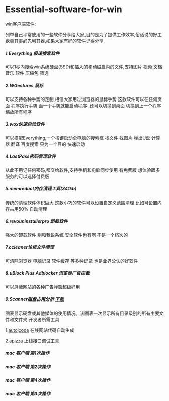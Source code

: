 # Essential-software-for-win
win客户端软件:

​	列举自己平常使用的一些软件分享给大家,目的是为了提供工作效率,俗话说的好工欲善其事必先利其器,如果大家有好的软件记得分享.

##### 1.Everything 极速搜索软件

可以1秒内搜索win系统硬盘(SSD)和插入的移动磁盘内的文件,支持图片 视频 文档  音乐 软件 压缩包 筛选

##### 2.WGestures 鼠标 

可以支持各种手势的定制,相信大家用过浏览器的鼠标手势 这款软件可以在任何页面 程序执行手势  画一个手势就能启动程序 ,还可以切换到桌面 切换到上一个程序 缩放所有程序 

##### 3.wox快速启动软件

可以搭配Everything,一个按键启动全电脑的搜索框 找文件 找图片 弹出U盘 计算器 翻译 百度搜索 只为一个目的 快速启动

##### 4.LastPass密码管理软件

从此不用记任何密码,都交给软件,支持手机和电脑同步使用 有免费版 想体验跟多服务的可以选择付费版

##### 5.memreduct内存清理工具(341kb)

传统的清理软件体积巨大 这款小巧的软件可以设置自定义范围清理 比如可设置内存占用50% 自动清理

##### 6.revouninstallerpro 卸载软件

强大的卸载软件 别和我说系统  安全软件也有啊  不是一个档次的

##### 7.ccleaner垃圾文件清理

可清除浏览器 电脑记录 软件缓存 等多种记录 也是业界公认的好软件

##### 8.uBlock Plus Adblocker  浏览器广告拦截

可以屏蔽网站的各种广告弹窗超级好用
##### 9.Scanner磁盘占用分析 [下载](http://www.steffengerlach.de/freeware/index.html)
图表显示硬盘或其他媒体的使用情况。该图表一次显示所有目录级别的所有主要文件和文件夹
开发者所需工具

1.[autojcode](http://www.autojcode.com/index.html) 在线网站代码自动生成

2.[apizza](https://apizza.net/)       上线接口调试工具


##### mac 客户端 第1次操作

##### mac 客户端 第2次操作


##### mac 客户端 第4次操作

##### mac 客户端 第3次操作

